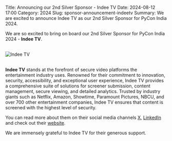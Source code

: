Title: Announcing our 2nd Silver Sponsor - Indee TV
Date: 2024-08-12 17:00
Category: 2024
Slug: sponsor-announcement-indeetv
Summary: We are excited to announce Indee TV as our 2nd Silver Sponsor for PyCon India 2024.

We are so excited to bring on board our 2nd Silver Sponsor for PyCon India 2024 - **Indee TV**.

<br>
<div class="text-center">
  <a href="https://indee.tv/" target="_blank" style="border: none; text-decoration: none;">
    <img src="{static}/images/2024/sponsor-indeetv.png" alt="Indee TV" class="img-fluid responsive-image">
  </a>
</div>
<br>

**Indee TV** stands at the forefront of secure video platforms the entertainment industry uses. Renowned for their commitment to innovation, security, accessibility, and exceptional user experience, Indee TV provides a comprehensive suite of solutions for screener submission, content management, secure viewing, and detailed analytics. Trusted by industry giants such as Netflix, Amazon, Showtime, Paramount Pictures, NBCU, and over 700 other entertainment companies, Indee TV ensures that content is screened with the highest level of security.

You can read more about them on their social media channels [X](https://x.com/indee), [LinkedIn](https://www.linkedin.com/company/indee.tv/) and check out their [website](https://indee.tv/).

We are immensely grateful to Indee TV for their generous support.
